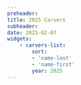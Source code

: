 ```yaml
---
preheader: 
title: 2025 Carvers
subheader: 
date: 2025-02-07
widgets:
    - carvers-list:
        sort: 
        - 'name-last'
        - 'name-first'
        year: 2025
---
```

